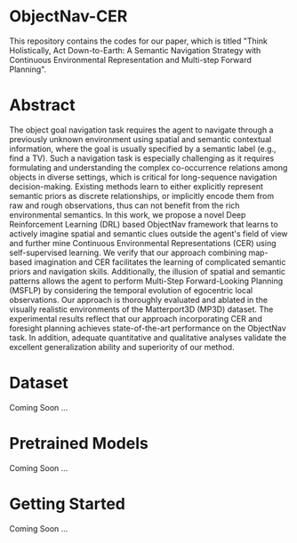 # ObjectNav-CER
This repository contains the codes for our paper, which is titled "Think Holistically, Act Down-to-Earth: A Semantic Navigation Strategy with Continuous Environmental Representation and Multi-step Forward Planning".

# Abstract
The object goal navigation task requires the agent to navigate through a previously unknown environment using spatial and semantic contextual information, where the goal is usually specified by a semantic label (e.g., find a TV). Such a navigation task is especially challenging as it requires formulating and understanding the complex co-occurrence relations among objects in diverse settings, which is critical for long-sequence navigation decision-making. Existing methods learn to either explicitly represent semantic priors as discrete relationships, or implicitly encode them from raw and rough observations, thus can not benefit from the rich environmental semantics. In this work, we propose a novel Deep Reinforcement Learning (DRL) based ObjectNav framework that learns to actively imagine spatial and semantic clues outside the agent's field of view and further mine Continuous Environmental Representations (CER) using self-supervised learning. We verify that our approach combining map-based imagination and CER facilitates the learning of complicated semantic priors and navigation skills. Additionally, the illusion of spatial and semantic patterns allows the agent to perform Multi-Step Forward-Looking Planning (MSFLP) by considering the temporal evolution of egocentric local observations. Our approach is thoroughly evaluated and ablated in the visually realistic environments of the Matterport3D (MP3D) dataset. The experimental results reflect that our approach incorporating CER and foresight planning achieves state-of-the-art performance on the ObjectNav task. In addition, adequate quantitative and qualitative analyses validate the excellent generalization ability and superiority of our method. 

# Dataset

Coming Soon ...

# Pretrained Models

Coming Soon ...

# Getting Started

Coming Soon ...
